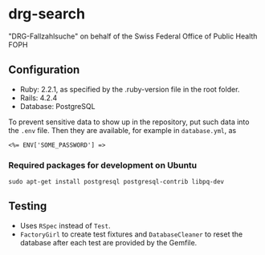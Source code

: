 # drg-search
"DRG-Fallzahlsuche" on behalf of the Swiss Federal Office of Public Health FOPH 

## Configuration

* Ruby: 2.2.1, as specified by the .ruby-version file in the root folder.
* Rails: 4.2.4
* Database: PostgreSQL

To prevent sensitive data to show up in the repository, put such data into the
``.env`` file. Then they are available, for example in ``database.yml``, as

``<%= ENV['SOME_PASSWORD'] =>``

### Required packages for development on Ubuntu
``sudo apt-get install postgresql postgresql-contrib libpq-dev``

## Testing

* Uses ``RSpec`` instead of ``Test``.
* ``FactoryGirl`` to create test fixtures and ``DatabaseCleaner`` to reset the database 
  after each test are provided by the Gemfile.
